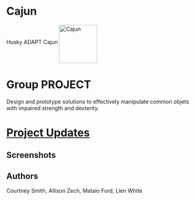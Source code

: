 # Cajun
Husky ADAPT Cajun
<img src="Cajun Pic.png" alt="Cajun" style="width: 100px;" align="middle"/>

# Group PROJECT

Design and prototype solutions to effectively manipulate common objets with impaired strength and dexterity.

# [Project Updates](test)

## Screenshots

## Authors
Courtney Smith,
Allison Zech,
Mataio Ford,
Lien White



